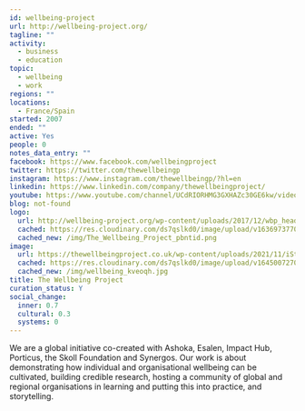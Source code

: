 ```yaml
---
id: wellbeing-project
url: http://wellbeing-project.org/
tagline: ""
activity:
  - business
  - education
topic:
  - wellbeing
  - work
regions: ""
locations:
  - France/Spain
started: 2007
ended: ""
active: Yes
people: 0
notes_data_entry: ""
facebook: https://www.facebook.com/wellbeingproject
twitter: https://twitter.com/thewellbeingp
instagram: https://www.instagram.com/thewellbeingp/?hl=en
linkedin: https://www.linkedin.com/company/thewellbeingproject/
youtube: https://www.youtube.com/channel/UCdRIORHMG3GXHAZc30GE6kw/videos
blog: not-found
logo:
  url: http://wellbeing-project.org/wp-content/uploads/2017/12/wbp_header_logo-1.png
  cached: https://res.cloudinary.com/ds7qslkd0/image/upload/v1636973770/Ecosystem%20Mapping/The_Wellbeing_Project_pbntid.png
  cached_new: /img/The_Wellbeing_Project_pbntid.png
image:
  url: https://thewellbeingproject.co.uk/wp-content/uploads/2021/11/iStock-956479962-1-scaled.jpg
  cached: https://res.cloudinary.com/ds7qslkd0/image/upload/v1645007270/Ecosystem%20Mapping/wellbeing_kveoqh.jpg
  cached_new: /img/wellbeing_kveoqh.jpg
title: The Wellbeing Project
curation_status: Y
social_change:
  inner: 0.7
  cultural: 0.3
  systems: 0
---
```


We are a global initiative co-created with Ashoka, Esalen, Impact Hub, Porticus, the Skoll Foundation and Synergos. Our work is about demonstrating how individual and organisational wellbeing can be cultivated, building credible research, hosting a community of global and regional organisations in learning and putting this into practice, and storytelling.
